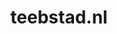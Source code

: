 ---
layout: post
title:  "teebstad.nl"
internal_url:  "/dutchgov/teebstad.nl.html"
subdomains_count: 2
all_subdomains_count: 2
urls_count: 2
ssl_rank: 0
http_rank: 65
url_link: /data/teebstad.nl/urls.txt
all_subdomains_link: /data/teebstad.nl/all_subdomains.txt
subdomains_link: /data/teebstad.nl/subdomains.txt
categories: dutchgov
---